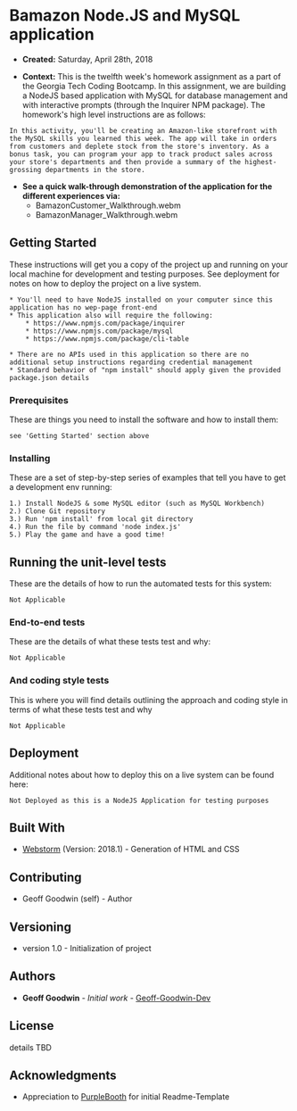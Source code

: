 # Bamazon Node.JS and MySQL application

* **Created:** Saturday, April 28th, 2018

* **Context:** This is the twelfth week's homework assignment as a part of the Georgia Tech Coding Bootcamp. In this assignment, we are building a NodeJS based application with MySQL for database management and with interactive prompts (through the Inquirer NPM package).  The homework's high level instructions are as follows:

```
In this activity, you'll be creating an Amazon-like storefront with the MySQL skills you learned this week. The app will take in orders from customers and deplete stock from the store's inventory. As a bonus task, you can program your app to track product sales across your store's departments and then provide a summary of the highest-grossing departments in the store.
```

* **See a quick walk-through demonstration of the application for the different experiences via:**
    * BamazonCustomer_Walkthrough.webm 
    * BamazonManager_Walkthrough.webm

## Getting Started

These instructions will get you a copy of the project up and running on your local machine for development and testing purposes. See deployment for notes on how to deploy the project on a live system.

```
* You'll need to have NodeJS installed on your computer since this application has no wep-page front-end
* This application also will require the following:
    * https://www.npmjs.com/package/inquirer
    * https://www.npmjs.com/package/mysql
    * https://www.npmjs.com/package/cli-table
    
* There are no APIs used in this application so there are no additional setup instructions regarding credential management
* Standard behavior of "npm install" should apply given the provided package.json details
```

### Prerequisites

These are things you need to install the software and how to install them:

```
see 'Getting Started' section above
```

### Installing

These are a set of step-by-step series of examples that tell you have to get a development env running:

```
1.) Install NodeJS & some MySQL editor (such as MySQL Workbench)
2.) Clone Git repository
3.) Run 'npm install' from local git directory
4.) Run the file by command 'node index.js'
5.) Play the game and have a good time!
```

## Running the unit-level tests

These are the details of how to run the automated tests for this system:

```
Not Applicable
```

### End-to-end tests

These are the details of what these tests test and why:

```
Not Applicable
```

### And coding style tests

This is where you will find details outlining the approach and coding style in terms of  what these tests test and why

```
Not Applicable
```

## Deployment

Additional notes about how to deploy this on a live system can be found here:

```
Not Deployed as this is a NodeJS Application for testing purposes
```

## Built With

* [Webstorm](https://www.jetbrains.com/webstorm/) (Version: 2018.1) - Generation of HTML and CSS

## Contributing

* Geoff Goodwin (self) - Author

## Versioning

* version 1.0 - Initialization of project

## Authors

* **Geoff Goodwin** - *Initial work* - [Geoff-Goodwin-Dev](https://github.com/Geoff-Goodwin-Dev)

## License

details TBD

## Acknowledgments

* Appreciation to [PurpleBooth](https://gist.github.com/PurpleBooth/109311bb0361f32d87a2) for initial Readme-Template


